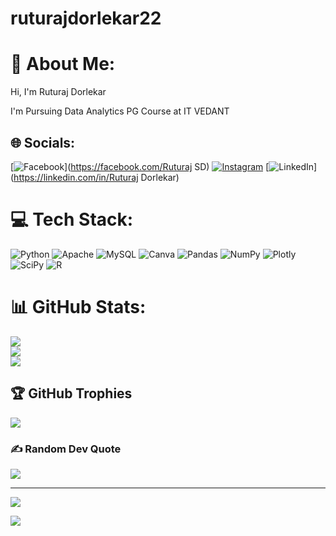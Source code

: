 # ruturajdorlekar22

# 💫 About Me:
Hi, I'm Ruturaj Dorlekar

I'm Pursuing Data Analytics PG Course at IT VEDANT<br>


## 🌐 Socials:
[![Facebook](https://img.shields.io/badge/Facebook-%231877F2.svg?logo=Facebook&logoColor=white)](https://facebook.com/Ruturaj SD) [![Instagram](https://img.shields.io/badge/Instagram-%23E4405F.svg?logo=Instagram&logoColor=white)](https://instagram.com/rutraj_sd) [![LinkedIn](https://img.shields.io/badge/LinkedIn-%230077B5.svg?logo=linkedin&logoColor=white)](https://linkedin.com/in/Ruturaj Dorlekar) 

# 💻 Tech Stack:
![Python](https://img.shields.io/badge/python-3670A0?style=for-the-badge&logo=python&logoColor=ffdd54) ![Apache](https://img.shields.io/badge/apache-%23D42029.svg?style=for-the-badge&logo=apache&logoColor=white) ![MySQL](https://img.shields.io/badge/mysql-%2300f.svg?style=for-the-badge&logo=mysql&logoColor=white) ![Canva](https://img.shields.io/badge/Canva-%2300C4CC.svg?style=for-the-badge&logo=Canva&logoColor=white) ![Pandas](https://img.shields.io/badge/pandas-%23150458.svg?style=for-the-badge&logo=pandas&logoColor=white) ![NumPy](https://img.shields.io/badge/numpy-%23013243.svg?style=for-the-badge&logo=numpy&logoColor=white) ![Plotly](https://img.shields.io/badge/Plotly-%233F4F75.svg?style=for-the-badge&logo=plotly&logoColor=white) ![SciPy](https://img.shields.io/badge/SciPy-%230C55A5.svg?style=for-the-badge&logo=scipy&logoColor=%white) ![R](https://img.shields.io/badge/r-%23276DC3.svg?style=for-the-badge&logo=r&logoColor=white)
# 📊 GitHub Stats:
![](https://github-readme-stats.vercel.app/api?username=ruturajdorlekar&theme=dark&hide_border=false&include_all_commits=false&count_private=false)<br/>
![](https://github-readme-streak-stats.herokuapp.com/?user=ruturajdorlekar&theme=dark&hide_border=false)<br/>
![](https://github-readme-stats.vercel.app/api/top-langs/?username=ruturajdorlekar&theme=dark&hide_border=false&include_all_commits=false&count_private=false&layout=compact)

## 🏆 GitHub Trophies
![](https://github-profile-trophy.vercel.app/?username=ruturajdorlekar&theme=radical&no-frame=false&no-bg=false&margin-w=4)

### ✍️ Random Dev Quote
![](https://quotes-github-readme.vercel.app/api?type=horizontal&theme=radical)


---
[![](https://visitcount.itsvg.in/api?id=ruturajdorlekar&icon=0&color=0)](https://visitcount.itsvg.in)

<!-- Proudly created with GPRM ( https://gprm.itsvg.in ) -->

[![](https://visitcount.itsvg.in/api?id=ruturajdorlekar22&label=Profile%20Views&color=1&icon=4&pretty=false)](https://visitcount.itsvg.in)
